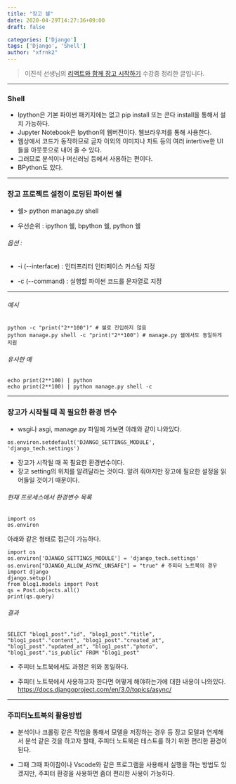 ```yaml
---
title: "장고 쉘"
date: 2020-04-29T14:27:36+09:00
draft: false

categories: ['Django']
tags: ['Django', 'Shell']
author: "xfrnk2"
---
```

>이진석 선생님의 [리액트와 함께 장고 시작하기](https://educast.com/course/web/ZU53) 수강중 정리한 글입니다.
---  
### Shell
  
+ Ipython은 기본 파이썬 패키지에는 없고 pip install 또는 콘다 install을 통해서 설치 가능하다.
+ Jupyter Notebook은 Ipython의 웹버전이다. 웹브라우저를 통해 사용한다.
+ 웹상에서 코드가 동작하므로 글자 이외의 이미지나 차트 등의 여러 intertive한 UI들을 아웃풋으로 내어 줄 수 있다.
+ 그러므로 분석이나 머신러닝 등에서 사용하는 편이다.
+ BPython도 있다.
  
---

### 장고 프로젝트 설정이 로딩된 파이썬 쉘

+ 쉘> python manage.py shell

+ 우선순위 : ipython 쉘, bpython 쉘, python 쉘

###### 옵션 :

+ -i (--interface) : 인터프리터 인터페이스 커스텀 지정

+ -c (--command) : 실행할 파이썬 코드를 문자열로 지정
  
---
###### 예시
~~~  
python -c "print("2**100")" # 쉘로 진입하지 않음
python manage.py shell -c "print("2**100") # manage.py 쉘에서도 동일하게 지원
~~~
###### 유사한 예
~~~
echo print(2**100) | python
echo print(2**100) | python manage.py shell -c
~~~
---
### 장고가 시작될 때 꼭 필요한 환경 변수
+ wsgi나 asgi, manage.py 파일에 가보면 아래와 같이 나와있다.
~~~
os.environ.setdefault('DJANGO_SETTINGS_MODULE', 'django_tech.settings')
~~~
+ 장고가 시작될 때 꼭 필요한 환경변수이다.
+ 장고 setting의 위치를 알려달라는 것이다. 알려 줘야지만 장고에 필요한 설정을 읽어들일 것이기 때문이다.
  
###### 현재 프로세스에서 환경변수 목록
~~~
import os 
os.environ
~~~
  
아래와 같은 형태로 접근이 가능하다.
  
~~~
import os
os.environ['DJANGO_SETTINGS_MODULE'] = 'django_tech.settings'
os.environ["DJANGO_ALLOW_ASYNC_UNSAFE"] = "true" # 주피터 노트북의 경우
import django
django.setup()
from blog1.models import Post
qs = Post.objects.all()
print(qs.query)
~~~

###### 결과
~~~
SELECT "blog1_post"."id", "blog1_post"."title", "blog1_post"."content", "blog1_post"."created_at", "blog1_post"."updated_at", "blog1_post"."photo", "blog1_post"."is_public" FROM "blog1_post"
~~~
+ 주피터 노트북에서도 과정은 위와 동일하다.

+ 주피터 노트북에서 사용하고자 한다면 어떻게 해야하는가에 대한 내용이 나와있다.  
https://docs.djangoproject.com/en/3.0/topics/async/

---

### 주피터노트북의 활용방법
+ 분석이나 크롤링 같은 작업을 통해서 모델을 저장하는 경우 등 장고 모델과 연계해서 분석 같은 것을 하고자 할때,
주피터 노트북은 테스트를 하기 위한 편리한 환경이 된다.
  
+ 그때 그때 파이참이나 Vscode와 같은 프로그램을 사용해서 실행을 하는 방법도 있겠지만, 주피터 환경을 사용하면 좀더 편리한 사용이 가능하다.

